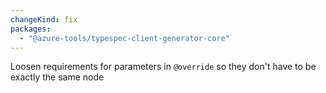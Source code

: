 ```yaml
---
changeKind: fix
packages:
  - "@azure-tools/typespec-client-generator-core"
---
```


Loosen requirements for parameters in `@override` so they don't have to be exactly the same node